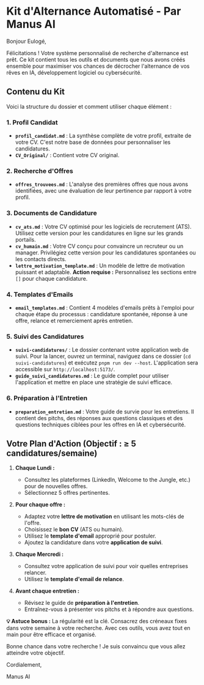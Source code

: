 # Kit d'Alternance Automatisé - Par Manus AI

Bonjour Eulogé,

Félicitations ! Votre système personnalisé de recherche d'alternance est prêt. Ce kit contient tous les outils et documents que nous avons créés ensemble pour maximiser vos chances de décrocher l'alternance de vos rêves en IA, développement logiciel ou cybersécurité.

## Contenu du Kit

Voici la structure du dossier et comment utiliser chaque élément :

### 1. Profil Candidat
- **`profil_candidat.md`** : La synthèse complète de votre profil, extraite de votre CV. C'est notre base de données pour personnaliser les candidatures.
- **`CV_Original/`** : Contient votre CV original.

### 2. Recherche d'Offres
- **`offres_trouvees.md`** : L'analyse des premières offres que nous avons identifiées, avec une évaluation de leur pertinence par rapport à votre profil.

### 3. Documents de Candidature
- **`cv_ats.md`** : Votre CV optimisé pour les logiciels de recrutement (ATS). Utilisez cette version pour les candidatures en ligne sur les grands portails.
- **`cv_humain.md`** : Votre CV conçu pour convaincre un recruteur ou un manager. Privilégiez cette version pour les candidatures spontanées ou les contacts directs.
- **`lettre_motivation_template.md`** : Un modèle de lettre de motivation puissant et adaptable. **Action requise :** Personnalisez les sections entre `[]` pour chaque candidature.

### 4. Templates d'Emails
- **`email_templates.md`** : Contient 4 modèles d'emails prêts à l'emploi pour chaque étape du processus : candidature spontanée, réponse à une offre, relance et remerciement après entretien.

### 5. Suivi des Candidatures
- **`suivi-candidatures/`** : Le dossier contenant votre application web de suivi. Pour la lancer, ouvrez un terminal, naviguez dans ce dossier (`cd suivi-candidatures`) et exécutez `pnpm run dev --host`. L'application sera accessible sur `http://localhost:5173/`.
- **`guide_suivi_candidatures.md`** : Le guide complet pour utiliser l'application et mettre en place une stratégie de suivi efficace.

### 6. Préparation à l'Entretien
- **`preparation_entretien.md`** : Votre guide de survie pour les entretiens. Il contient des pitchs, des réponses aux questions classiques et des questions techniques ciblées pour les offres en IA et cybersécurité.

## Votre Plan d'Action (Objectif : ≥ 5 candidatures/semaine)

1.  **Chaque Lundi :**
    *   Consultez les plateformes (LinkedIn, Welcome to the Jungle, etc.) pour de nouvelles offres.
    *   Sélectionnez 5 offres pertinentes.

2.  **Pour chaque offre :**
    *   Adaptez votre **lettre de motivation** en utilisant les mots-clés de l'offre.
    *   Choisissez le **bon CV** (ATS ou humain).
    *   Utilisez le **template d'email** approprié pour postuler.
    *   Ajoutez la candidature dans votre **application de suivi**.

3.  **Chaque Mercredi :**
    *   Consultez votre application de suivi pour voir quelles entreprises relancer.
    *   Utilisez le **template d'email de relance**.

4.  **Avant chaque entretien :**
    *   Révisez le guide de **préparation à l'entretien**.
    *   Entraînez-vous à présenter vos pitchs et à répondre aux questions.

**💡 Astuce bonus :** La régularité est la clé. Consacrez des créneaux fixes dans votre semaine à votre recherche. Avec ces outils, vous avez tout en main pour être efficace et organisé.

Bonne chance dans votre recherche ! Je suis convaincu que vous allez atteindre votre objectif.

Cordialement,

Manus AI
